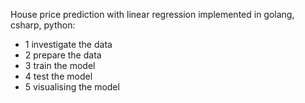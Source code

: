 House price prediction with linear regression implemented in 
golang, csharp, python:
- 1 investigate the data 
- 2 prepare the data
- 3 train the model
- 4 test the model
- 5 visualising the model
